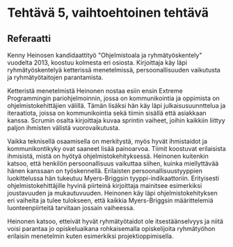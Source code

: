 # Tehtävä 5, vaihtoehtoinen tehtävä

## Referaatti

Kenny Heinosen kandidaattityö "Ohjelmistoala ja ryhmätyöskentely" vuodelta 2013, koostuu kolmesta eri osiosta. Kirjoittaja käy läpi ryhmätyöskentelyä ketterissä menetelmissä, persoonallisuuden vaikutusta ja ryhmätyötaitojen parantamista. 

Ketteristä menetelmistä Heinonen nostaa esiin ensin Extreme Programmingin pariohjelmoinnin, jossa on kommunikointia ja oppimista on ohjelmistokehittäjien välillä. Tämän lisäksi hän käy läpi julkaisusuunnttelua ja iteraatiota, joissa on kommunikointia sekä tiimin sisällä että asiakkaan kanssa. Scrumin osalta kirjoittaja kuvaa sprintin vaiheet, joihin kaikkiin liittyy paljon ihmisten välistä vuorovaikutusta.

Vaikka teknisellä osaamisella on merkitystä, myös hyvät ihmistaidot ja kommunikontikyky ovat saaneet lisää painoarvoa. Tiimit koostuvat erilaisista ihmisistä, mistä on hyötyä ohjelmistokehityksessä. Heinonen kuitenkin katsoo, että henkilön persoonallisuus vaikuttaa siihen, kuinka miellyttävää hänen kanssaan on työskennellä. Erilaisten persoonallisuustyyppien luokittelussa hän tukeutuu Myers-Briggsin tyyppi-indikaattoriin. Erityisesti ohjelmistokehittäjille hyvinä piirteinä kirjoittaja mainitsee esimerkiksi joustavuuden ja mukautuvuuden. Heinonen käy läpi ohjelmistokehityksen eri vaiheita ja tulee tulokseen, että kaikkia Myers-Briggsin määrittelemiä luonteenpiirteitä tarvitaan jossain vaiheessa.

Heinonen katsoo, etteivät hyvät ryhmätyötaidot ole itsestäänselvyys ja niitä voisi parantaa jo opiskeluaikana rohkaisemalla opiskelijoita ryhmätyöhon erilaisin menetelmin kuten esimerkiksi projektioppimisella.